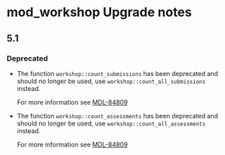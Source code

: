# mod_workshop Upgrade notes

## 5.1

### Deprecated

- The function `workshop::count_submissions` has been deprecated and should no longer be used, use `workshop::count_all_submissions` instead.

  For more information see [MDL-84809](https://tracker.moodle.org/browse/MDL-84809)
- The function `workshop::count_assessments` has been deprecated and should no longer be used, use `workshop::count_all_assessments` instead.

  For more information see [MDL-84809](https://tracker.moodle.org/browse/MDL-84809)
